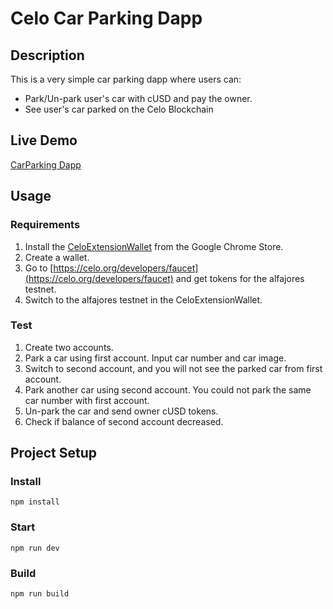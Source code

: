 # Celo Car Parking Dapp

## Description
This is a very simple car parking dapp where users can:
* Park/Un-park user's car with cUSD and pay the owner.
* See user's car parked on the Celo Blockchain

## Live Demo
[CarParking Dapp](https://nhacvuong.github.io/car-parking-dapp/)

## Usage

### Requirements
1. Install the [CeloExtensionWallet](https://chrome.google.com/webstore/detail/celoextensionwallet/kkilomkmpmkbdnfelcpgckmpcaemjcdh?hl=en) from the Google Chrome Store.
2. Create a wallet.
3. Go to [https://celo.org/developers/faucet](https://celo.org/developers/faucet) and get tokens for the alfajores testnet.
4. Switch to the alfajores testnet in the CeloExtensionWallet.

### Test
1. Create two accounts.
2. Park a car using first account. Input car number and car image.
3. Switch to second account, and you will not see the parked car from first account.
4. Park another car using second account. You could not park the same car number with first account.
5. Un-park the car and send owner cUSD tokens.
6. Check if balance of second account decreased.

## Project Setup

### Install
```
npm install
```

### Start
```
npm run dev
```

### Build
```
npm run build

